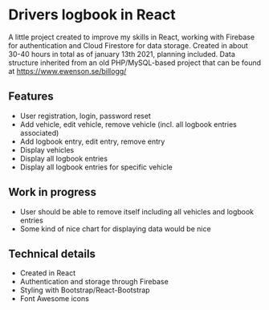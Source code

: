 # Drivers logbook in React

A little project created to improve my skills in React, working with Firebase for authentication and Cloud Firestore for data storage. Created in about 30-40 hours in total as of january 13th 2021, planning included. Data structure inherited from an old PHP/MySQL-based project that can be found at https://www.ewenson.se/billogg/

## Features
- User registration, login, password reset
- Add vehicle, edit vehicle, remove vehicle (incl. all logbook entries associated)
- Add logbook entry, edit entry, remove entry
- Display vehicles
- Display all logbook entries
- Display all logbook entries for specific vehicle

## Work in progress
- User should be able to remove itself including all vehicles and logbook entries
- Some kind of nice chart for displaying data would be nice

## Technical details

- Created in React
- Authentication and storage through Firebase
- Styling with Bootstrap/React-Bootstrap
- Font Awesome icons
